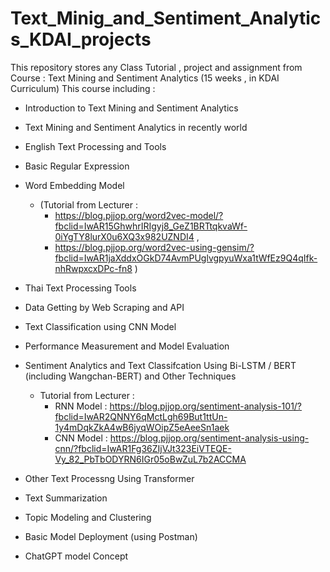 # Text_Minig_and_Sentiment_Analytics_KDAI_projects
This repository stores any Class Tutorial  , project and assignment from Course : Text Mining and Sentiment Analytics (15 weeks ,  in KDAI Curriculum)
This course including :
- Introduction to Text Mining and Sentiment Analytics
- Text Mining and Sentiment Analytics in recently world
- English Text Processing and Tools
- Basic Regular Expression
- Word Embedding Model
  - (Tutorial from Lecturer :
     - https://blog.pjjop.org/word2vec-model/?fbclid=IwAR15GhwhrIRIgyj8_GeZ1BRTtqkvaWf-0iYgTY8lurX0u6XQ3x982UZNDI4  ,
     - https://blog.pjjop.org/word2vec-using-gensim/?fbclid=IwAR1jaXddxOGkD74AvmPUglvgpyuWxa1tWfEz9Q4qIfk-nhRwpxcxDPc-fn8  )
- Thai Text Processing Tools
- Data Getting by Web Scraping and API
- Text Classification using CNN Model
- Performance Measurement and Model Evaluation
- Sentiment Analytics and Text Classifcation Using Bi-LSTM / BERT (including Wangchan-BERT) and Other Techniques
  - Tutorial from Lecturer :
    - RNN Model : https://blog.pjjop.org/sentiment-analysis-101/?fbclid=IwAR2QNNY6qMctLgh69But1ttUn-1y4mDqkZkA4wB6jyqWOipZ5eAeeSn1aek
    - CNN Model : https://blog.pjjop.org/sentiment-analysis-using-cnn/?fbclid=IwAR1Fg36ZIjVJt323EiVTEQE-Vy_82_PbTbODYRN6IGr05oBwZuL7b2ACCMA
      
- Other Text Processng Using Transformer
- Text Summarization
- Topic Modeling and Clustering
- Basic Model Deployment (using Postman)
- ChatGPT model Concept 
